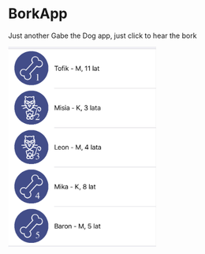 # BorkApp
Just another Gabe the Dog app, just click to hear the bork

<img src="https://github.com/deidrah/petshop-app/blob/master/photos/nav.png" width="300">
